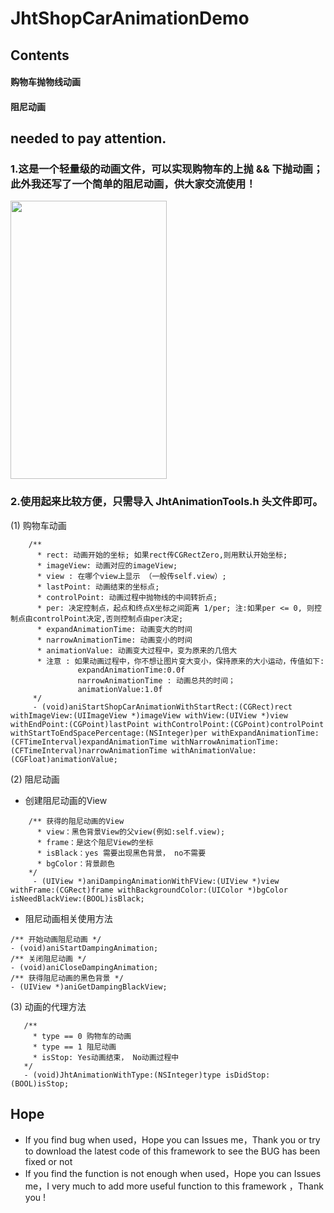 # JhtShopCarAnimationDemo


## Contents
#### 购物车抛物线动画 <br>
#### 阻尼动画 <br>
## needed to pay attention.


### 1.这是一个轻量级的动画文件，可以实现购物车的上抛 && 下抛动画；此外我还写了一个简单的阻尼动画，供大家交流使用！  <br>
<img src="https://raw.githubusercontent.com/jinht/JhtShopCarAnimationDemo/master/ReadMEImages/1.gif"  width=250 height=445 /> <br>
 

### 2.使用起来比较方便，只需导入 JhtAnimationTools.h 头文件即可。  <br>
(1) 购物车动画 <br>
```oc
    /**
      * rect: 动画开始的坐标; 如果rect传CGRectZero,则用默认开始坐标;
      * imageView: 动画对应的imageView;
      * view : 在哪个view上显示 （一般传self.view）;
      * lastPoint: 动画结束的坐标点;
      * controlPoint: 动画过程中抛物线的中间转折点;
      * per: 决定控制点，起点和终点X坐标之间距离 1/per; 注:如果per <= 0, 则控制点由controlPoint决定,否则控制点由per决定;
      * expandAnimationTime: 动画变大的时间
      * narrowAnimationTime: 动画变小的时间
      * animationValue: 动画变大过程中，变为原来的几倍大
      * 注意 : 如果动画过程中，你不想让图片变大变小，保持原来的大小运动，传值如下:
               expandAnimationTime:0.0f
               narrowAnimationTime : 动画总共的时间；
               animationValue:1.0f
     */
     - (void)aniStartShopCarAnimationWithStartRect:(CGRect)rect withImageView:(UIImageView *)imageView withView:(UIView *)view withEndPoint:(CGPoint)lastPoint withControlPoint:(CGPoint)controlPoint withStartToEndSpacePercentage:(NSInteger)per withExpandAnimationTime:(CFTimeInterval)expandAnimationTime withNarrowAnimationTime:(CFTimeInterval)narrowAnimationTime withAnimationValue:(CGFloat)animationValue;
```
(2) 阻尼动画 <br>
* 创建阻尼动画的View<br>
```oc
    /** 获得的阻尼动画的View
      * view：黑色背景View的父view(例如:self.view);
      * frame：是这个阻尼View的坐标
      * isBlack：yes 需要出现黑色背景， no不需要
      * bgColor：背景颜色
    */
     - (UIView *)aniDampingAnimationWithFView:(UIView *)view withFrame:(CGRect)frame withBackgroundColor:(UIColor *)bgColor isNeedBlackView:(BOOL)isBlack;
```
* 阻尼动画相关使用方法<br>
```oc
/** 开始动画阻尼动画 */
- (void)aniStartDampingAnimation;
/** 关闭阻尼动画 */
- (void)aniCloseDampingAnimation;
/** 获得阻尼动画的黑色背景 */
- (UIView *)aniGetDampingBlackView;
```

(3) 动画的代理方法<br>
```oc
   /**
     * type == 0 购物车的动画
     * type == 1 阻尼动画
     * isStop: Yes动画结束， No动画过程中
   */
   - (void)JhtAnimationWithType:(NSInteger)type isDidStop:(BOOL)isStop;
```

## Hope
* If you find bug when used，Hope you can Issues me，Thank you or try to download the latest code of this framework to see the BUG has been fixed or not
* If you find the function is not enough when used，Hope you can Issues me，I very much to add more useful function to this framework ，Thank you !

